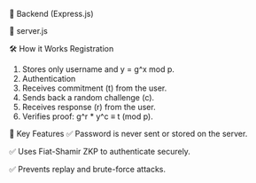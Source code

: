 

🚀 Backend (Express.js)

📁 server.js

🛠️ How it Works
Registration
1. Stores only username and y = g^x mod p.
2. Authentication
3. Receives commitment (t) from the user.
4. Sends back a random challenge (c).
5. Receives response (r) from the user.
6. Verifies proof: g^r * y^c ≡ t (mod p).






🔐 Key Features
✅ Password is never sent or stored on the server.

✅ Uses Fiat-Shamir ZKP to authenticate securely.

✅ Prevents replay and brute-force attacks.
